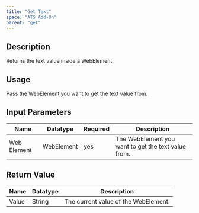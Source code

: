 ```yaml
---
title: "Get Text"
space: "ATS Add-On" 
parent: "get"
---
```


## Description

Returns the text value inside a WebElement.

## Usage
Pass the WebElement you want to get the text value from.

## Input Parameters

Name | Datatype | Required | Description
---- | -------- | ------- |---------------
Web Element | WebElement | yes | The WebElement you want to get the text value from.

## Return Value

Name | Datatype | Description
---- | --------- | ---------------
Value | String | The current value of the WebElement.
